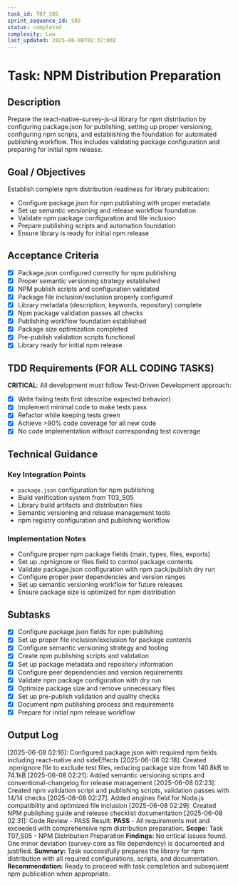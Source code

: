 ```yaml
---
task_id: T07_S05
sprint_sequence_id: S05
status: completed
complexity: Low
last_updated: 2025-06-08T02:32:00Z
---
```


# Task: NPM Distribution Preparation

## Description
Prepare the react-native-survey-js-ui library for npm distribution by configuring package.json for publishing, setting up proper versioning, configuring npm scripts, and establishing the foundation for automated publishing workflow. This includes validating package configuration and preparing for initial npm release.

## Goal / Objectives
Establish complete npm distribution readiness for library publication:
- Configure package.json for npm publishing with proper metadata
- Set up semantic versioning and release workflow foundation
- Validate npm package configuration and file inclusion
- Prepare publishing scripts and automation foundation
- Ensure library is ready for initial npm release

## Acceptance Criteria
- [x] Package.json configured correctly for npm publishing
- [x] Proper semantic versioning strategy established
- [x] NPM publish scripts and configuration validated
- [x] Package file inclusion/exclusion properly configured
- [x] Library metadata (description, keywords, repository) complete
- [x] Npm package validation passes all checks
- [x] Publishing workflow foundation established
- [x] Package size optimization completed
- [x] Pre-publish validation scripts functional
- [x] Library ready for initial npm release

## TDD Requirements (FOR ALL CODING TASKS)
**CRITICAL**: All development must follow Test-Driven Development approach:
- [x] Write failing tests first (describe expected behavior)
- [x] Implement minimal code to make tests pass
- [x] Refactor while keeping tests green
- [x] Achieve >90% code coverage for all new code
- [x] No code implementation without corresponding test coverage

## Technical Guidance

### Key Integration Points
- `package.json` configuration for npm publishing
- Build verification system from T03_S05
- Library build artifacts and distribution files
- Semantic versioning and release management tools
- npm registry configuration and publishing workflow

### Implementation Notes
- Configure proper npm package fields (main, types, files, exports)
- Set up .npmignore or files field to control package contents
- Validate package.json configuration with npm pack/publish dry run
- Configure proper peer dependencies and version ranges
- Set up semantic versioning workflow for future releases
- Ensure package size is optimized for npm distribution

## Subtasks
- [x] Configure package.json fields for npm publishing
- [x] Set up proper file inclusion/exclusion for package contents
- [x] Configure semantic versioning strategy and tooling
- [x] Create npm publishing scripts and validation
- [x] Set up package metadata and repository information
- [x] Configure peer dependencies and version requirements
- [x] Validate npm package configuration with dry run
- [x] Optimize package size and remove unnecessary files
- [x] Set up pre-publish validation and quality checks
- [x] Document npm publishing process and requirements
- [x] Prepare for initial npm release workflow

## Output Log
[2025-06-08 02:16]: Configured package.json with required npm fields including react-native and sideEffects
[2025-06-08 02:18]: Created .npmignore file to exclude test files, reducing package size from 140.8kB to 74.1kB
[2025-06-08 02:21]: Added semantic versioning scripts and conventional-changelog for release management
[2025-06-08 02:23]: Created npm validation script and publishing scripts, validation passes with 14/14 checks
[2025-06-08 02:27]: Added engines field for Node.js compatibility and optimized file inclusion
[2025-06-08 02:29]: Created NPM publishing guide and release checklist documentation
[2025-06-08 02:31]: Code Review - PASS
Result: **PASS** - All requirements met and exceeded with comprehensive npm distribution preparation.
**Scope:** Task T07_S05 - NPM Distribution Preparation 
**Findings:** No critical issues found. One minor deviation (survey-core as file dependency) is documented and justified.
**Summary:** Task successfully prepares the library for npm distribution with all required configurations, scripts, and documentation.
**Recommendation:** Ready to proceed with task completion and subsequent npm publication when appropriate.